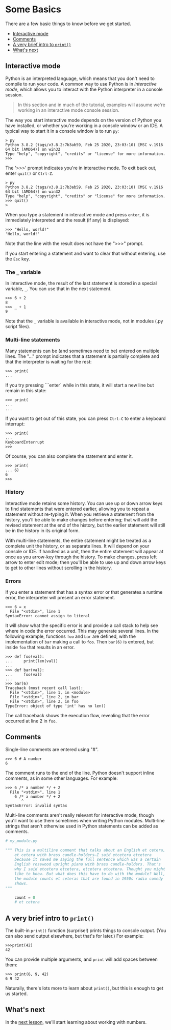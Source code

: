 # Some Basics

[sof]:/sof
There are a few basic things to know before we get started.

* [Interactive mode](#interactive-mode)
* [Comments](#comments)
* [A very brief intro to ```print()```](#a-very-brief-intro-to-print)
* [What's next](#whats-next)

## Interactive mode

Python is an interpreted language, which means that you don't need to compile to run your code. A common way to use Python is in _interactive mode_, which allows you to interact with the Python interpreter in a console session.

>In this section and in much of the tutorial, examples will assume we're working in an interactive mode console session.

The way you start interactive mode depends on the version of Python you have installed, or whether you're working in a console window or an IDE. A typical way to start it in a console window is to run ```py```:

```foo
> py
Python 3.8.2 (tags/v3.8.2:7b3ab59, Feb 25 2020, 23:03:10) [MSC v.1916 64 bit (AMD64)] on win32
Type "help", "copyright", "credits" or "license" for more information.
>>>
```

The '>>>' prompt indicates you're in interactive mode. To exit back out, enter ```quit()``` or ```Ctrl-Z```.

```foo
> py
Python 3.8.2 (tags/v3.8.2:7b3ab59, Feb 25 2020, 23:03:10) [MSC v.1916 64 bit (AMD64)] on win32
Type "help", "copyright", "credits" or "license" for more information.
>>> quit()
>
```

When you type a statement in interactive mode and press ```enter```, it is immediately interpreted and the result (if any) is displayed:

```foo
>>> "Hello, world!"
'Hello, world!'
```

Note that the line with the result does not have the ">>>" prompt.

If you start entering a statement and want to clear that without entering, use the ```Esc``` key.

<a name="underscore_variable"></a>

### The ```_``` variable

In interactive mode, the result of the last statement is stored in a special variable, ```_```. You can use that in the next statement.

```foo
>>> 6 + 2
8
>>> _ + 1
9
```

Note that the ```_``` variable is available in interactive mode, not in modules (.py script files).

### Multi-line statements

Many statements can be (and sometimes need to be) entered on multiple lines. The "..." prompt indicates that a statement is partially complete and that the interpreter is waiting for the rest:

```foo
>>> print(
...
```

If you try pressing ```enter` while in this state, it will start a new line but remain in this state:

```foo
>>> print(
...
...
```

If you want to get out of this state, you can press ```Ctrl-C``` to enter a keyboard interrupt:

```foo
>>> print(
...
KeyboardInterrupt
>>>
```

Of course, you can also complete the statement and enter it.

```foo
>>> print(
... 6)
6
>>>
```

### History

Interactive mode retains some history. You can use up or down arrow keys to find statements that were entered earlier, allowing you to repeat a statement without re-typing it. When you retrieve a statement from the history, you'll be able to make changes before entering; that will add the revised statement at the end of the history, but the earlier statement will still be in the history in its original form.

With multi-line statements, the entire statement might be treated as a complete unit the history, or as separate lines. It will depend on your console or IDE. If handled as a unit, then the entire statement will appear at once as you arrow-key through the history. To make changes, press left arrow to enter edit mode; then you'll be able to use up and down arrow keys to get to other lines without scrolling in the history.

### Errors

If you enter a statement that has a syntax error or that generates a runtime error, the interpreter will present an error statement.

```foo
>>> 6 = x
  File "<stdin>", line 1
SyntaxError: cannot assign to literal
```

It will show what the specific error is and provide a call stack to help see where in code the error occurred. This may generate several lines. In the following example, functions ```foo``` and ```bar``` are defined, with the implementation of ```bar``` making a call to ```foo```. Then ```bar(6)``` is entered, but inside ```foo``` that results in an error.

```foo
>>> def foo(val):
...     print(len(val))
...
>>> def bar(val):
...     foo(val)
...
>>> bar(6)
Traceback (most recent call last):
  File "<stdin>", line 1, in <module>
  File "<stdin>", line 2, in bar
  File "<stdin>", line 2, in foo
TypeError: object of type 'int' has no len()
```

The call traceback shows the execution flow, revealing that the error occurred at line 2 in ```foo```.

## Comments

Single-line comments are entered using "#".

```foo
>>> 6 # A number
6
```

The comment runs to the end of the line. Python doesn't support inline comments, as in some other languages. For example:

```foo
>>> 6 /* a number */ + 2
  File "<stdin>", line 1
    6 /* a number */ + 2
       ^
SyntaxError: invalid syntax
```

Multi-line comments aren't really relevant for interactive mode, though you'll want to use them sometimes when writing Python modules. Multi-line strings that aren't otherwise used in Python statements can be added as comments.

```python
# my_module.py

""" This is a multiline comment that talks about an English et cetera,
    et cetera with brass candle-holders—I said etcetera etcetera
    because it saved me saying the full sentence which was a certain
    English rosewood upright piano with brass candle-holders. That's
    why I said etcetera etcetera, etcetera etcetera. Thought you might
    like to know. But what does this have to do with the module? Well,
    the module counts et ceteras that are found in 1950s radio comedy
    shows.
"""

    count = 0
    # et cetera
```

## A very brief intro to ```print()```

The built-in ```print()``` function (surprise!) prints things to console output. (You can also send output elsewhere, but that's for later.) For example:

```foo
>>>print(42)
42
```

You can provide multiple arguments, and ```print``` will add spaces between them:

```foo
>>> print(6, 9, 42)
6 9 42
```

Naturally, there's lots more to learn about ```print()```, but this is enough to get us started.

## What's next

In the [next lesson](2_Numbers_Expressions_Variables.md#sof), we'll start learning about working with numbers.
